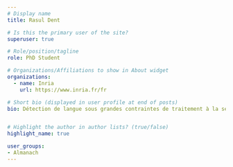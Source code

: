 ```yaml
---
# Display name
title: Rasul Dent

# Is this the primary user of the site?
superuser: true

# Role/position/tagline
role: PhD Student

# Organizations/Affiliations to show in About widget
organizations:
  - name: Inria
    url: https://www.inria.fr/fr

# Short bio (displayed in user profile at end of posts)
bio: Détection de langue sous grandes contraintes de traitement à la seconde


# Highlight the author in author lists? (true/false)
highlight_name: true

user_groups:
- Almanach
---
```

